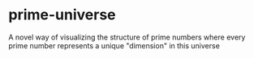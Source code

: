 # prime-universe
A novel way of visualizing the structure of prime numbers where every prime number represents a unique "dimension" in this universe
